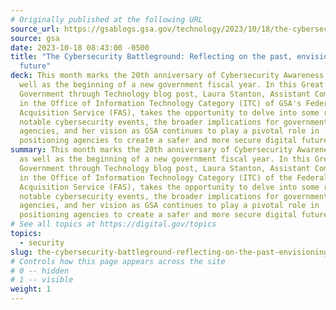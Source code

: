 ```yaml
---
# Originally published at the following URL
source_url: https://gsablogs.gsa.gov/technology/2023/10/18/the-cybersecurity-battleground/
source: gsa
date: 2023-10-18 08:43:00 -0500
title: "The Cybersecurity Battleground: Reflecting on the past, envisioning the
  future"
deck: This month marks the 20th anniversary of Cybersecurity Awareness Month, as
  well as the beginning of a new government fiscal year. In this Great
  Government through Technology blog post, Laura Stanton, Assistant Commissioner
  in the Office of Information Technology Category (ITC) of GSA's Federal
  Acquisition Service (FAS), takes the opportunity to delve into some recent
  notable cybersecurity events, the broader implications for government
  agencies, and her vision as GSA continues to play a pivotal role in
  positioning agencies to create a safer and more secure digital future.
summary: This month marks the 20th anniversary of Cybersecurity Awareness Month,
  as well as the beginning of a new government fiscal year. In this Great
  Government through Technology blog post, Laura Stanton, Assistant Commissioner
  in the Office of Information Technology Category (ITC) of the Federal
  Acquisition Service (FAS), takes the opportunity to delve into some recent
  notable cybersecurity events, the broader implications for government
  agencies, and her vision as GSA continues to play a pivotal role in
  positioning agencies to create a safer and more secure digital future.
# See all topics at https://digital.gov/topics
topics:
  - security
slug: the-cybersecurity-battleground-reflecting-on-the-past-envisioning-the-future
# Controls how this page appears across the site
# 0 -- hidden
# 1 -- visible
weight: 1
---
```

